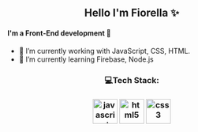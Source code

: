 
<h2 align="center">Hello I'm Fiorella ✨</h2>

#### I'm a Front-End development 💛

- 🔭 I’m currently working with JavaScript, CSS, HTML.
- 🌱 I’m currently learning Firebase, Node.js
<!--- ⚡ Fun fact: I like to dance and learn languages.-->

<div align="center">
<h3>💻Tech Stack:<h3>
<img src="https://media.giphy.com/media/ln7z2eWriiQAllfVcn/giphy.gif" alt="javascript" width="50" height="50"/>
<img src="https://media.giphy.com/media/XAxylRMCdpbEWUAvr8/giphy.gif" alt="html5" width="50" height="50"/>
<img src="https://media.giphy.com/media/fsEaZldNC8A1PJ3mwp/giphy.gif" alt="css3" width="50" height="50"/>


</div>
<!--
**FiorellaSaa/FiorellaSaa** is a ✨ _special_ ✨ repository because its `README.md` (this file) appears on your GitHub profile.

Here are some ideas to get you started:

- 🔭 I’m currently working on ...
- 🌱 I’m currently learning ...
- 👯 I’m looking to collaborate on ...
- 🤔 I’m looking for help with ...
- 💬 Ask me about ...
- 📫 How to reach me: ...
- 😄 Pronouns: ...
- ⚡ Fun fact: ...
-->
